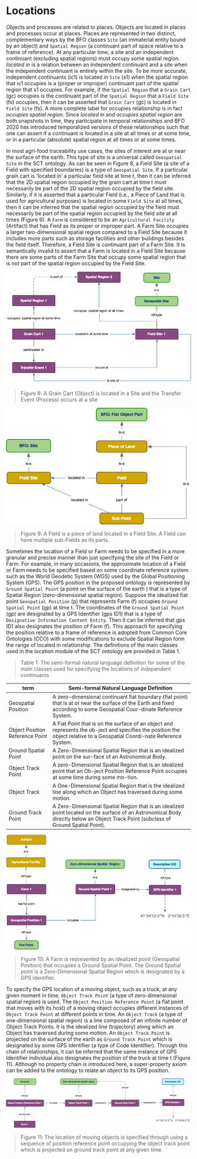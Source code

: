 


# Locations 

Objects and processes are related to places. Objects are located in places and processes occur at places. Places are represented in two distinct, complementary ways by the BFO classes `Site` (an immaterial entity bound by an object) and `Spatial Region` (a continuant part of space relative to a frame of reference). At any particular time, a site and an independent continuant (excluding spatial regions) must occupy some spatial region. _located in_ is a relation between an independent continuant and a site when the independent continuant is entirely within the site. To be more accurate, independent continuants (ic1) is located in `Site` (s1) when the spatial region that ic1 occupies is a (proper or improper) continuant part of the spatial region that s1 occupies. 
For example, if the `Spatial Region` that a `Grain Cart` (gc) occupies is the continuant part of the `Spatial Region` that a `Field Site` (fs) occupies, then it can be asserted that `Grain Cart` (gc) is located in `Field Site` (fs). A more complete label for occupies relationship is in fact _occupies spatial region_. Since _located in_ and _occupies spatial region_ are both snapshots in time, they participate in temporal relationships and BFO 2020 has introduced temporalized versions of these relationships such that one can assert if a continuant is located in a site at all times or at some time, or in a particular (absolute) spatial region at all times or at some times.

In most agri-food traceability use cases, the sites of interest are at or near the surface of the earth. This type of site is a universal called `Geospatial Site` in the SCT ontology.  As can be seen in Figure 8, a Field Site (a site of a Field with specified boundaries) is a type of `Geospatial Site`. If a particular grain cart is ‘located in’ a particular field site at time t, then it can be inferred that the 2D spatial region occupied by the grain cart at time t must necessarily be part of the 2D spatial region occupied by the field site. Similarly, if it is asserted that a particular Field (i.e., a Piece of Land that is used for agricultural purposes) is located in some `Field Site` at all times, then it can be inferred that the spatial region occupied by the field must necessarily be part of the spatial region occupied by the field site at all times  (Figure 9). A `Farm` is considered to be an `Agricultural Facility` (Artifact) that has Field as its proper or improper part. A Farm Site occupies a larger two-dimensional spatial region compared to a Field Site because it includes more parts such as storage facilities and other buildings besides the field itself. Therefore, a Field Site is continuant part of a Farm Site. It is semantically invalid to assert that a Farm is located in a Field Site because there are some parts of the Farm Site that occupy some spatial region that is not part of the spatial region occupied by the Field Site. 



![A Grain Cart (Object) is located in a Site and the Transfer Event occurs at a site](https://github.com/InfoneerTXST/IOF-SupplyChain-WG/blob/master/Documentation%20%26%20Resources/images/location-3.png)

> Figure 8: A Grain Cart (Object) is located in a Site and the Transfer Event (Process) occurs at a site



![](https://github.com/InfoneerTXST/IOF-SupplyChain-WG/blob/master/Documentation%20%26%20Resources/images/location-4.png)

> Figure 9: A Field is a piece of land located in a Field Site. A Field can have multiple sub-Fields as its parts.

Sometimes the location of a Field or Farm needs to be specified in a more granular and precise manner than just specifying the site of the Field or Farm. For example, in many occasions, the approximate location of a Field or Farm needs to be specified based on some coordinate reference system such as the World Geodetic System (WGS) used by the Global Positioning System (GPS). The GPS position in the proposed ontology is represented by `Ground Spatial Point` (a point on the surface of the earth ) that is a type of Spatial Region (zero-dimensional spatial region). Suppose the idealized fiat point `Geospatial Position` (p) that represents Farm (f) occupies `Ground Spatial Point` (gp) at time t. The coordinates of the `Ground Spatial Point` (gp) are designated by a GPS Identifier (gps ID1) that is a type of `Designative Information Content Entity`. Then it can be inferred that gps ID1 also designates the position of Farm (f). This approach for specifying the position relative to a frame of reference is adopted from Common Core Ontologies (CCO) with some modifications to exclude Spatial Region form the range of located in relationship. The definitions of the main classes used in the location module of the SCT ontology are provided in Table 1.


> Table 1: The semi-formal natural language definition for some of the main classes used for specifying the locations of independent continuants 


| term | Semi-formal Natural Language Definition |
|--|--|
| Geospatial Position	| A zero-dimensional continuant fiat boundary (fiat point) that is at or near the surface of the Earth and fixed according to some Geospatial Coor-dinate Reference System.|
|Object Position Reference Point|A Fiat Point that is on the surface of an object and represents the   ob-ject and specifies the position the object relative to a Geospatial Coordi-nate Reference System.|
|Ground Spatial Point|A Zero-Dimensional Spatial Region that is an idealized point on the sur-face of an Astronomical Body.|
|Object Track Point|A zero-Dimensional Spatial Region that is an idealized point that an Ob-ject Position Reference Point occupies at some time during some mo-tion.|
|Object Track |A One-Dimensional Spatial Region that is the idealized line along which an Object has traversed during some motion.|
|Ground Track Point|A Zero-Dimensional Spatial Region that is an idealized point located on the surface of an Astronomical Body directly below an Object Track Point (subclass of Ground Spatial Point).|


![](https://github.com/InfoneerTXST/IOF-SupplyChain-WG/blob/master/Documentation%20%26%20Resources/images/location-1.png)

 > Figure 10: A Farm is represented by an idealized point (Geospatial Position) that occupies a Ground Spatial Point. The Ground Spatial point is a Zero-Dimensional Spatial Region which is designated by a GPS identifier.    

To specify the GPS location of a moving object, such as a truck, at any given moment in time, `Object Track Point` (a type of zero-dimensional spatial region) is used. The `Object Position Reference Point` (a fiat point that moves with its host) of a moving object occupies different instances of `Object Track Point` at different points in time. An `Object Track` (a type of one-dimensional spatial region) is a line composed of an infinite number of Object Track Points. It is the idealized line (trajectory) along which an Object has traversed during some motion. An `Object Track Point` is projected on the surface of the earth as `Ground Track Point` which is designated by some GPS Identifier (a type of Code Identifier). Through this chain of relationships, it can be inferred that the same instance of GPS Identifier individual also designates the position of the truck at time t (Figure 11). Although no property chain is introduced here, a super-property axiom can be added to the ontology to relate an object to its GPS position.

![](https://github.com/InfoneerTXST/IOF-SupplyChain-WG/blob/master/Documentation%20%26%20Resources/images/location-2.png)

> Figure 11: The location of moving objects is specified through using a sequence of position reference point occupying the object track point which is projected on ground track point at any given time. 

	
	
	
 

